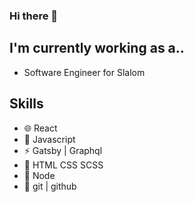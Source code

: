 ### Hi there 👋  

## I'm currently working as a..
- Software Engineer for Slalom

## Skills
-  🌐 React
- :wolf: Javascript
- :zap: Gatsby | Graphql 
- :art: HTML CSS SCSS
- :space_invader: Node
- :gem: git | github
